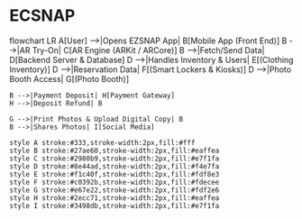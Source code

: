 # ECSNAP

flowchart LR
    A[User] -->|Opens EZSNAP App| B[Mobile App (Front End)]
    B -->|AR Try-On| C[AR Engine (ARKit / ARCore)]
    B -->|Fetch/Send Data| D[Backend Server & Database]
    D -->|Handles Inventory & Users| E[(Clothing Inventory)]
    D -->|Reservation Data| F[(Smart Lockers & Kiosks)]
    D -->|Photo Booth Access| G[(Photo Booth)]
    
    B -->|Payment Deposit| H[Payment Gateway]
    H -->|Deposit Refund| B
    
    G -->|Print Photos & Upload Digital Copy| B
    B -->|Shares Photos| I[Social Media]
    
    style A stroke:#333,stroke-width:2px,fill:#fff
    style B stroke:#27ae60,stroke-width:2px,fill:#eaffea
    style C stroke:#2980b9,stroke-width:2px,fill:#e7f1fa
    style D stroke:#8e44ad,stroke-width:2px,fill:#f4e7fa
    style E stroke:#f1c40f,stroke-width:2px,fill:#fdf8e3
    style F stroke:#c0392b,stroke-width:2px,fill:#fdecee
    style G stroke:#e67e22,stroke-width:2px,fill:#fdf2e6
    style H stroke:#2ecc71,stroke-width:2px,fill:#eaffea
    style I stroke:#3498db,stroke-width:2px,fill:#e7f1fa
